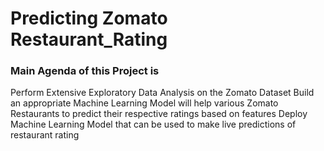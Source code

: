 # Predicting Zomato Restaurant_Rating

### Main Agenda of this Project is 

Perform Extensive Exploratory Data Analysis on the Zomato Dataset
Build an appropriate Machine Learning Model will help various Zomato Restaurants to predict their respective ratings based on features
Deploy Machine Learning Model that can be used to make live predictions of restaurant rating
